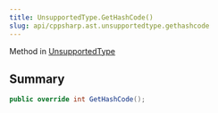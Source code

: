 ```yaml
---
title: UnsupportedType.GetHashCode()
slug: api/cppsharp.ast.unsupportedtype.gethashcode
---
```

Method in [UnsupportedType](/api/cppsharp/ast/unsupportedtype)

## Summary



```csharp
public override int GetHashCode();
```

